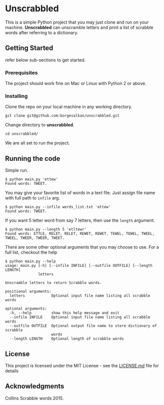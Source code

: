 # Unscrabbled

This is a simple Python project that you may just clone and run on your machine.
**Unscrabbled** can unscramble letters and print a list of scrabble words after referring to a dictionary.

## Getting Started

refer below sub-sections to get started.

### Prerequisites

The project should work fine on Mac or Linux with Python 2 or above.

### Installing

Clone the repo on your local machine in any working directory.
```
git clone git@github.com:borgesalkan/unscrabbled.git
```

Change directory to **unscrabbled**.

```
cd unscrabbled/
```

We are all set to run the project.

## Running the code

Simple run.
```
$ python main.py 'ettew'
Found words: TWEET.
```

You may give your favorite list of words in a text file. Just assign file name with full path to `infile` arg.
```
$ python main.py --infile words_list.txt 'ettew'
Found words: TWEET.
```

If you want 5 letter word from say 7 letters, then use the `length` argument.
```
$ python main.py --length 5 'etltewr'
Found words: ETTLE, RELET, RELET, REWET, REWET, TEWEL, TEWEL, TWEEL, TWEEL, TWEER, TWEER, TWEET.
```

There are some other optional arguments that you may choose to use. For a full list, checkout the help
```
$ python main.py --help
usage: main.py [-h] [--infile INFILE] [--outfile OUTFILE] [--length LENGTH]
               letters

Unscramble letters to return Scrabble words.

positional arguments:
  letters            Optional input file name listing all scrabble words

optional arguments:
  -h, --help         show this help message and exit
  --infile INFILE    Optional input file name listing all scrabble words
  --outfile OUTFILE  Optional output file name to store dictionary of scrabble
                     words
  --length LENGTH    Optional length of scrabble words
```

## License

This project is licensed under the MIT License - see the [LICENSE.md](LICENSE.md) file for details

## Acknowledgments

Collins Scrabble words 2015.
